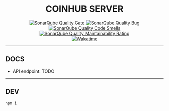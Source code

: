 <h1 align=center>
  COINHUB SERVER
</h1>

<div align=center>
  <a href="https://sonarcloud.io/summary/new_code?id=coinhub-uit_server">
    <img alt="SonarQube Quality Gate" src="https://sonarcloud.io/api/project_badges/measure?project=coinhub-uit_server&metric=alert_status"/>
  </a>
  <a href="https://sonarcloud.io/summary/new_code?id=coinhub-uit_server">
    <img alt="SonarQube Quality Bug" src="https://sonarcloud.io/api/project_badges/measure?project=coinhub-uit_server&metric=bugs"/>
  </a>
  <a href="https://sonarcloud.io/summary/new_code?id=coinhub-uit_server">
    <img alt="SonarQube Quality Code Smells" src="https://sonarcloud.io/api/project_badges/measure?project=coinhub-uit_server&metric=code_smells"/>
  </a>
  <a href="https://sonarcloud.io/summary/new_code?id=coinhub-uit_server">
    <img alt="SonarQube Quality Maintainability Rating" src="https://sonarcloud.io/api/project_badges/measure?project=coinhub-uit_server&metric=sqale_rating"/>
  </a>
  <br />
  <a href="https://wakatime.com/badge/github/coinhub-uit/server">
    <img alt="Wakatime" src="https://wakatime.com/badge/github/coinhub-uit/server.svg"/>
  </a>
</div>

---

## DOCS

- API endpoint: TODO

---

## DEV

```sh
npm i
```

